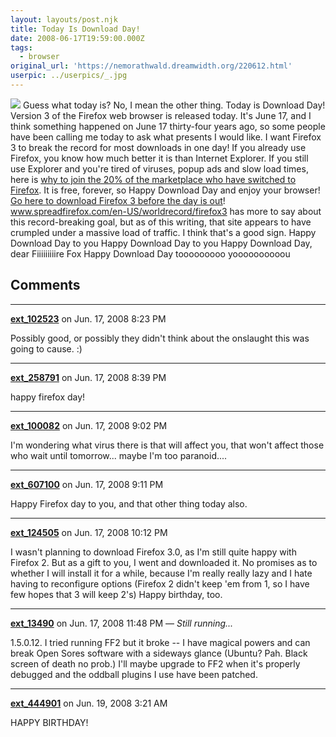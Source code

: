 ```yaml
---
layout: layouts/post.njk
title: Today Is Download Day!
date: 2008-06-17T19:59:00.000Z
tags: 
  - browser
original_url: 'https://nemorathwald.dreamwidth.org/220612.html'
userpic: ../userpics/_.jpg
---
```

[![](http://lh5.ggpht.com/matt.mattarn/SFgZOMUkgdI/AAAAAAAAC90/RsB4fG67JBY/s144/firefox-eating-ie.jpg)](http://www.mozilla.com/en-US/firefox/) Guess what today is? No, I mean the other thing. Today is Download Day! Version 3 of the Firefox web browser is released today. It's June 17, and I think something happened on June 17 thirty-four years ago, so some people have been calling me today to ask what presents I would like. I want Firefox 3 to break the record for most downloads in one day! If you already use Firefox, you know how much better it is than Internet Explorer. If you still use Explorer and you're tired of viruses, popup ads and slow load times, here is [why to join the 20% of the marketplace who have switched to Firefox](http://www.switch2firefox.com/whyswitch/). It is free, forever, so Happy Download Day and enjoy your browser! [Go here to download Firefox 3 before the day is out](http://www.mozilla.com/en-US/firefox/)! www.spreadfirefox.com/en-US/worldrecord/firefox3 has more to say about this record-breaking goal, but as of this writing, that site appears to have crumpled under a massive load of traffic. I think that's a good sign. Happy Download Day to you Happy Download Day to you Happy Download Day, dear Fiiiiiiiiire Fox Happy Download Day tooooooooo yoooooooooou

## Comments

---

**[ext_102523](https://www.dreamwidth.org/users/ext_102523)** on Jun. 17, 2008 8:23 PM

Possibly good, or possibly they didn't think about the onslaught this was going to cause. :)

---

**[ext_258791](https://www.dreamwidth.org/users/ext_258791)** on Jun. 17, 2008 8:39 PM

happy firefox day!

---

**[ext_100082](https://www.dreamwidth.org/users/ext_100082)** on Jun. 17, 2008 9:02 PM

I'm wondering what virus there is that will affect you, that won't affect those who wait until tomorrow... maybe I'm too paranoid....

---

**[ext_607100](https://www.dreamwidth.org/users/ext_607100)** on Jun. 17, 2008 9:11 PM

Happy Firefox day to you, and that other thing today also.

---

**[ext_124505](https://www.dreamwidth.org/users/ext_124505)** on Jun. 17, 2008 10:12 PM

I wasn't planning to download Firefox 3.0, as I'm still quite happy with Firefox 2. But as a gift to you, I went and downloaded it. No promises as to whether I will install it for a while, because I'm really really lazy and I hate having to reconfigure options (Firefox 2 didn't keep 'em from 1, so I have few hopes that 3 will keep 2's) Happy birthday, too.

---

**[ext_13490](https://www.dreamwidth.org/users/ext_13490)** on Jun. 17, 2008 11:48 PM — *Still running...*

1.5.0.12. I tried running FF2 but it broke -- I have magical powers and can break Open Sores software with a sideways glance (Ubuntu? Pah. Black screen of death no prob.) I'll maybe upgrade to FF2 when it's properly debugged and the oddball plugins I use have been patched.

---

**[ext_444901](https://www.dreamwidth.org/users/ext_444901)** on Jun. 19, 2008 3:21 AM

HAPPY BIRTHDAY!
